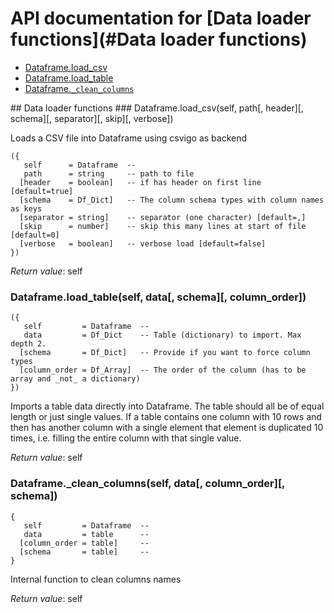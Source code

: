 # API documentation for [Data loader functions](#__Data loader functions__)
- [Dataframe.load_csv](#Dataframe.load_csv)
- [Dataframe.load_table](#Dataframe.load_table)
- [Dataframe.`_clean_columns`](#Dataframe._clean_columns)

<a name="__Data loader functions__">
## Data loader functions

<a name="Dataframe.load_csv">
### Dataframe.load_csv(self, path[, header][, schema][, separator][, skip][, verbose])

Loads a CSV file into Dataframe using csvigo as backend

```
({
   self      = Dataframe  -- 
   path      = string     -- path to file
  [header    = boolean]   -- if has header on first line [default=true]
  [schema    = Df_Dict]   -- The column schema types with column names as keys
  [separator = string]    -- separator (one character) [default=,]
  [skip      = number]    -- skip this many lines at start of file [default=0]
  [verbose   = boolean]   -- verbose load [default=false]
})
```

_Return value_: self
	<a name="Dataframe.load_table">
### Dataframe.load_table(self, data[, schema][, column_order])

```
({
   self         = Dataframe  -- 
   data         = Df_Dict    -- Table (dictionary) to import. Max depth 2.
  [schema       = Df_Dict]   -- Provide if you want to force column types
  [column_order = Df_Array]  -- The order of the column (has to be array and _not_ a dictionary)
})
```

Imports a table data directly into Dataframe. The table should all be of equal length
or just single values. If a table contains one column with 10 rows and then has
another column with a single element that element is duplicated 10 times, i.e.
filling the entire column with that single value.


_Return value_: self
	<a name="Dataframe._clean_columns">
### Dataframe._clean_columns(self, data[, column_order][, schema])

```
{
   self         = Dataframe  -- 
   data         = table      -- 
  [column_order = table]     -- 
  [schema       = table]     -- 
}
```

Internal function to clean columns names

_Return value_: self